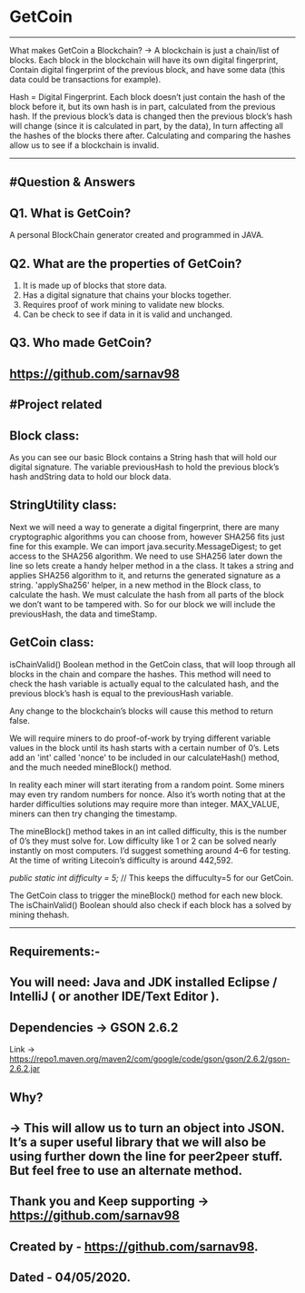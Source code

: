 # GetCoin
---------
What makes GetCoin a Blockchain?
-> 
A blockchain is just a chain/list of blocks. 
Each block in the blockchain will have its own digital fingerprint, 
Contain digital fingerprint of the previous block, and have some data 
(this data could be transactions for example).

Hash = Digital Fingerprint.
Each block doesn’t just contain the hash of the block before it, but its own hash is in part, calculated from the previous hash. 
If the previous block’s data is changed then the previous block’s hash will change (since it is calculated in part, by the data),
In turn affecting all the hashes of the blocks there after. 
Calculating and comparing the hashes allow us to see if a blockchain is invalid.



-----------------------------------------------
#Question & Answers
-------------------
Q1. What is GetCoin?
--------------------
A personal BlockChain generator created and programmed in JAVA.

Q2. What are the properties of GetCoin?
---------------------------------------
1. It is made up of blocks that store data.
2. Has a digital signature that chains your blocks together.
3. Requires proof of work mining to validate new blocks.
4. Can be check to see if data in it is valid and unchanged.

Q3. Who made GetCoin?
---------------------
https://github.com/sarnav98
------------------------------

#Project related
-----------------
Block class:
------------
As you can see our basic Block contains a String hash that will hold our digital signature. 
The variable previousHash to hold the previous block’s hash andString data to hold our block data.

StringUtility class:
--------------------
Next we will need a way to generate a digital fingerprint,
there are many cryptographic algorithms you can choose from, however SHA256 fits just fine for this example. We can import java.security.MessageDigest; to get access to the SHA256 algorithm.
We need to use SHA256 later down the line so lets create a handy helper method in a the class.
It takes a string and applies SHA256 algorithm to it, and returns the generated signature as a string.
'applySha256' helper, in a new method in the Block class, to calculate the hash. 
We must calculate the hash from all parts of the block we don’t want to be tampered with. 
So for our block we will include the previousHash, the data and timeStamp.

GetCoin class:
--------------
isChainValid() Boolean method in the GetCoin class, 
that will loop through all blocks in the chain and compare the hashes. 
This method will need to check the hash variable is actually equal to the calculated hash, 
and the previous block’s hash is equal to the previousHash variable.

Any change to the blockchain’s blocks will cause this method to return false.

We will require miners to do proof-of-work by trying different variable values in the block until its hash starts with a certain number of 0’s.
Lets add an 'int' called 'nonce' to be included in our calculateHash() method, and the much needed mineBlock() method.

In reality each miner will start iterating from a random point. 
Some miners may even try random numbers for nonce. 
Also it’s worth noting that at the harder difficulties solutions may require more than integer.
MAX_VALUE, miners can then try changing the timestamp.

The mineBlock() method takes in an int called difficulty, this is the number of 0’s they must solve for. 
Low difficulty like 1 or 2 can be solved nearly instantly on most computers.
I’d suggest something around 4–6 for testing. 
At the time of writing Litecoin’s difficulty is around 442,592.

*public static int difficulty = 5;* // This keeps the diffuculty=5 for our GetCoin.

The GetCoin class to trigger the mineBlock() method for each new block. 
The isChainValid() Boolean should also check if each block has a solved by mining thehash.

----------------

Requirements:-
-------------
You will need:
Java and JDK installed
Eclipse / IntelliJ ( or another IDE/Text Editor ).
----------------------------------------------------------------

Dependencies -> GSON 2.6.2
--------------------------
Link -> https://repo1.maven.org/maven2/com/google/code/gson/gson/2.6.2/gson-2.6.2.jar

Why?
----
-> This will allow us to turn an object into JSON.
It’s a super useful library that we will also be using further down the line for peer2peer stuff.
But feel free to use an alternate method.
--------------------------------------------------------------------------------------

Thank you and Keep supporting -> https://github.com/sarnav98
-------------------------------------------------------------
Created by - https://github.com/sarnav98.
-----------------------------------------
Dated - 04/05/2020.
-------------------
